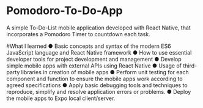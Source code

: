 # Pomodoro-To-Do-App
A simple To-Do-List mobile application developed with React Native, that incorporates a Pomodoro Timer to countdown each task.

#What I learned
● Basic concepts and syntax of the modern ES6 JavaScript language and React Native framework
● How to use essential developer tools for project development and management
● Develop simple mobile apps with external APIs using React Native
● Usage of third-party libraries in creation of mobile apps
● Perform unit testing for each component and function to ensure the mobile apps work according to agreed specifications
● Apply basic debugging tools and techniques to reproduce, simplify and resolve application errors or problems.
● Deploy the mobile apps to Expo local client/server.
